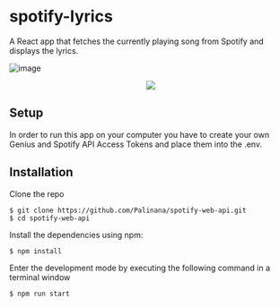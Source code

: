 # spotify-lyrics

A React app that fetches the currently playing song from Spotify and displays the lyrics.

![image](https://user-images.githubusercontent.com/26104823/78945466-5ba97b80-7a8e-11ea-911a-5e7c1c7675fe.jpg)

<p align="center">
  <img src="https://user-images.githubusercontent.com/26104823/79172414-a430a400-7dc2-11ea-9624-38334ac43a0f.gif">
</p>

## Setup
In order to run this app on your computer you have to create your own Genius and Spotify API Access Tokens and place them into the .env.

## Installation
Clone the repo
```
$ git clone https://github.com/Palinana/spotify-web-api.git
$ cd spotify-web-api
```
Install the dependencies using npm:
```
$ npm install
```
Enter the development mode by executing the following command in a terminal window
```
$ npm run start
```

